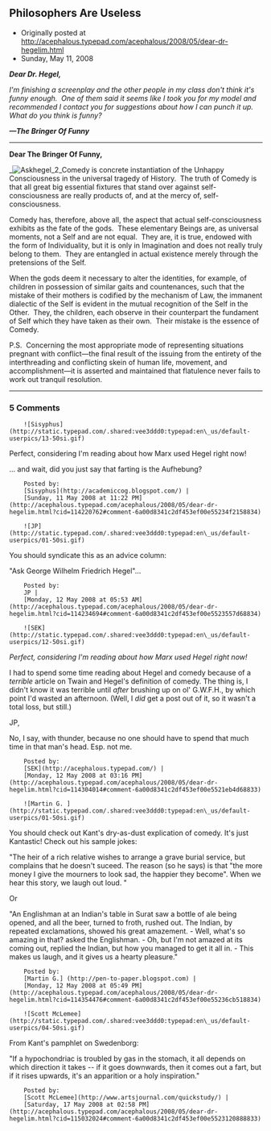 ## Philosophers Are Useless

 * Originally posted at http://acephalous.typepad.com/acephalous/2008/05/dear-dr-hegelim.html
 * Sunday, May 11, 2008



 _**Dear Dr. Hegel,**_

_I'm finishing a screenplay and the other people in my class don't think it's funny enough.  One of them said it seems like I took you for my model and recommended I contact you for suggestions about how I can punch it up.  What do you think is funny?_

_**—The Bringer Of Funny**_

* * *

**Dear The Bringer Of Funny,**

_![Askhegel\_2](http://acephalous.typepad.com/photos/uncategorized/2008/05/11/askhegel\_2.jpg "Askhegel\_2")_Comedy is concrete instantiation of the Unhappy Consciousness in the universal tragedy of History.  The truth of Comedy is that all great big essential fixtures that stand over against self-consciousness are really products of, and at the mercy of, self-consciousness.  

Comedy has, therefore, above all, the aspect that actual self-consciousness exhibits as the fate of the gods.  These elementary Beings are, as universal moments, not a Self and are not equal.  They are, it is true, endowed with the form of Individuality, but it is only in Imagination and does not really truly belong to them.  They are entangled in actual existence merely through the pretensions of the Self.  

When the gods deem it necessary to alter the identities, for example, of children in possession of similar gaits and countenances, such that the mistake of their mothers is codified by the mechanism of Law, the immanent dialectic of the Self is evident in the mutual recognition of the Self in the Other.  They, the children, each observe in their counterpart the fundament of Self which they have taken as their own.  Their mistake is the essence of Comedy.

P.S.  Concerning the most appropriate mode of representing situations pregnant with conflict—the final result of the issuing from the entirety of the interthreading and conflicting skein of human life, movement, and accomplishment—it is asserted and maintained that flatulence never fails to work out tranquil resolution.

		

* * *

### 5 Comments 

		

                
[]()

	

		![Sisyphus](http://static.typepad.com/.shared:vee3ddd0:typepad:en\_us/default-userpics/13-50si.gif)
	

	

		

Perfect, considering I'm reading about how Marx used Hegel right now!

... and wait, did you just say that farting is the Aufhebung?

	

		Posted by:
		[Sisyphus](http://academiccog.blogspot.com/) |
		[Sunday, 11 May 2008 at 11:22 PM](http://acephalous.typepad.com/acephalous/2008/05/dear-dr-hegelim.html?cid=114220762#comment-6a00d8341c2df453ef00e55234f2158834)

[]()

	

		![JP](http://static.typepad.com/.shared:vee3ddd0:typepad:en\_us/default-userpics/01-50si.gif)
	

	

		

You should syndicate this as an advice column:  

"Ask George Wilhelm Friedrich Hegel"...

	

		Posted by:
		JP |
		[Monday, 12 May 2008 at 05:53 AM](http://acephalous.typepad.com/acephalous/2008/05/dear-dr-hegelim.html?cid=114234694#comment-6a00d8341c2df453ef00e5523557d68834)

[]()

	

		![SEK](http://static.typepad.com/.shared:vee3ddd0:typepad:en\_us/default-userpics/12-50si.gif)
	

	

		

_Perfect, considering I'm reading about how Marx used Hegel right now!_

I had to spend some time reading about Hegel and comedy because of a _terrible_ article on Twain and Hegel's definition of comedy.  The thing is, I didn't know it was terrible until _after_ brushing up on ol' G.W.F.H., by which point I'd wasted an afternoon.  (Well, I _did_ get a post out of it, so it wasn't a total loss, but still.)

JP,

No, I say, with thunder, because no one should have to spend that much time in that man's head.  Esp. not me.

	

		Posted by:
		[SEK](http://acephalous.typepad.com/) |
		[Monday, 12 May 2008 at 03:16 PM](http://acephalous.typepad.com/acephalous/2008/05/dear-dr-hegelim.html?cid=114304014#comment-6a00d8341c2df453ef00e5521eb4d68833)

[]()

	

		![Martin G. ](http://static.typepad.com/.shared:vee3ddd0:typepad:en\_us/default-userpics/01-50si.gif)
	

	

		

You should check out Kant's dry-as-dust explication of comedy. It's just Kantastic! Check out his sample jokes:

"The heir of a rich relative wishes to arrange a grave burial service, but complains that he doesn't suceed. The reason (so he says) is that "the more money I give the mourners to look sad, the happier they  become". When we hear this story, we laugh out loud. "

Or

"An Englishman at an Indian's table in Surat saw a bottle of ale being opened, and all the beer, turned to froth, rushed out. The Indian, by repeated exclamations, showed his great amazement. - Well, what's so amazing in that? asked the Englishman. - Oh, but I'm not amazed at its coming out, replied the Indian, but how you managed to get it all in. - This makes us laugh, and it gives us a hearty pleasure."

	

		Posted by:
		[Martin G.] (http://pen-to-paper.blogspot.com) |
		[Monday, 12 May 2008 at 05:49 PM](http://acephalous.typepad.com/acephalous/2008/05/dear-dr-hegelim.html?cid=114354476#comment-6a00d8341c2df453ef00e55236cb518834)

[]()

	

		![Scott McLemee](http://static.typepad.com/.shared:vee3ddd0:typepad:en\_us/default-userpics/04-50si.gif)
	

	

		

From Kant's pamphlet on Swedenborg: 

"If a hypochondriac is troubled by gas in the stomach, it all depends on which direction it takes -- if it goes downwards, then it comes out a fart, but if it rises upwards, it's an apparition or a holy inspiration."

	

		Posted by:
		[Scott McLemee](http://www.artsjournal.com/quickstudy/) |
		[Saturday, 17 May 2008 at 02:58 PM](http://acephalous.typepad.com/acephalous/2008/05/dear-dr-hegelim.html?cid=115032024#comment-6a00d8341c2df453ef00e5523120888833)

		

        